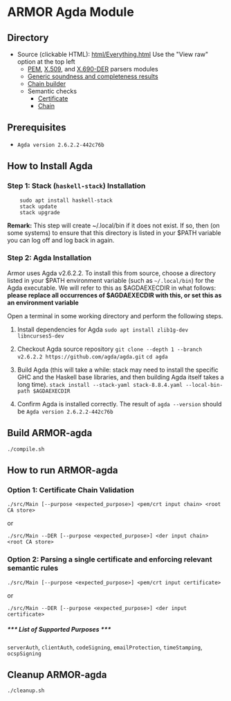 
# ARMOR Agda Module

## Directory
- Source (clickable HTML): [html/Everything.html](html/Everything.html)
    Use the "View raw" option at the top left
    -   [PEM](html/Armor.Data.PEM.html), [X.509](html/Armor.Data.X509.html), and [X.690-DER](html/Armor.Data.X690-DER.html) parsers modules
    -   [Generic soundness and completeness results](html/Armor.Grammar.Parser.Completeness.html)
    -   [Chain builder](html/Armor.Data.X509.Semantic.Chain.Builder.html)
    -   Semantic checks
        -   [Certificate](html/Armor.Data.X509.Semantic.Cert.html)
        -   [Chain](html/Armor.Data.X509.Semantic.Chain.html)

## Prerequisites
- `Agda version 2.6.2.2-442c76b`

## How to Install Agda
### Step 1: Stack (`haskell-stack`) Installation
```
    sudo apt install haskell-stack
    stack update
    stack upgrade
```
**Remark:** This step will create ~/.local/bin if it does not exist. If so,
then (on some systems) to ensure that this directory is listed in your $PATH
variable you can log off and log back in again.

### Step 2: Agda Installation
Armor uses Agda v2.6.2.2. To install this from source, choose a directory
listed in your $PATH environment variable (such as `~/.local/bin`) for the
Agda executable. We will refer to this as $AGDAEXECDIR in what follows:
**please replace all occurrences of $AGDAEXECDIR with this, or set this as
an environment variable**

Open a terminal in some working directory and perform the following steps. 
1.  Install dependencies for Agda
        `sudo apt install zlib1g-dev libncurses5-dev`
2.  Checkout Agda source repository
        `git clone --depth 1 --branch v2.6.2.2 https://github.com/agda/agda.git`
        `cd agda`
3.  Build Agda (this will take a while: stack may need to install the
    specific GHC and the Haskell base libraries, and then building Agda itself
    takes a long time).
        `stack install --stack-yaml stack-8.8.4.yaml --local-bin-path $AGDAEXECDIR`

4.  Confirm Agda is installed correctly. The result of `agda --version` should be
        `Agda version 2.6.2.2-442c76b`

## Build ARMOR-agda
`./compile.sh`

## How to run ARMOR-agda
### Option 1: Certificate Chain Validation
`./src/Main [--purpose <expected_purpose>] <pem/crt input chain> <root CA store> `

or

`./src/Main --DER [--purpose <expected_purpose>] <der input chain> <root CA store>`

### Option 2: Parsing a single certificate and enforcing relevant semantic rules
`./src/Main [--purpose <expected_purpose>] <pem/crt input certificate>`

or

`./src/Main --DER [--purpose <expected_purpose>] <der input certificate>`

##### *** List of Supported Purposes ***
`serverAuth`, `clientAuth`, `codeSigning`, `emailProtection`, `timeStamping`, `ocspSigning`

## Cleanup ARMOR-agda
`./cleanup.sh`
